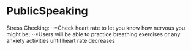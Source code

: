 # PublicSpeaking

Stress Checking:
⋅⋅*Check heart rate to let you know how nervous you might be; 
⋅⋅*Users will be able to practice breathing exercises or any anxiety activities until heart rate decreases
                  
